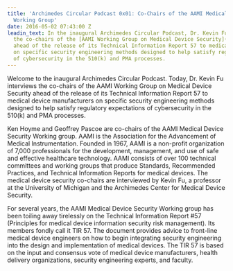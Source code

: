 ```yaml
---
title: 'Archimedes Circular Podcast 0x01: Co-Chairs of the AAMI Medical Device Security
  Working Group'
date: 2016-05-02 07:43:00 Z
leadin_text: In the inaugural Archimedes Circular Podcast, Dr. Kevin Fu interviews
  the co-chairs of the [AAMI Working Group on Medical Device Security](http://csrc.nist.gov/groups/SMA/ispab/documents/minutes/2014-06/ispab_jun2014_medical-devices_hoyme.pdf)
  ahead of the release of its Technical Information Report 57 to medical device manufacturers
  on specific security engineering methods designed to help satisfy regulatory expectations
  of cybersecurity in the 510(k) and PMA processes.
---
```


Welcome to the inaugural Archimedes Circular Podcast. Today, Dr. Kevin Fu interviews the co-chairs of the AAMI Working Group on Medical Device Security ahead of the release of its Technical Information Report 57 to medical device manufacturers on specific security engineering methods designed to help satisfy regulatory expectations of cybersecurity in the 510(k) and PMA processes.

Ken Hoyme and Geoffrey Pascoe are co-chairs of the AAMI Medical Device Security Working group. AAMI is the Association for the Advancement of Medical Instrumentation. Founded in 1967, AAMI is a non-profit organization of 7,000 professionals for the development, management, and use of safe and effective healthcare technology. AAMI consists of over 100 technical committees and working groups that produce Standards, Recommended Practices, and Technical Information Reports for medical devices. The medical device security co-chairs are interviewed by Kevin Fu, a professor at the University of Michigan and the Archimedes Center for Medical Device Security.

For several years, the AAMI Medical Device Security Working group has been toiling away tirelessly on the Technical Information Report #57 (Principles for medical device information security risk management). Its members fondly call it TIR 57.  The document provides advice to front-line medical device engineers on how to begin integrating security engineering into the design and implementation of medical devices. The TIR 57 is based on the input and consensus vote of medical device manufacturers, health delivery organizations, security engineering experts, and faculty.